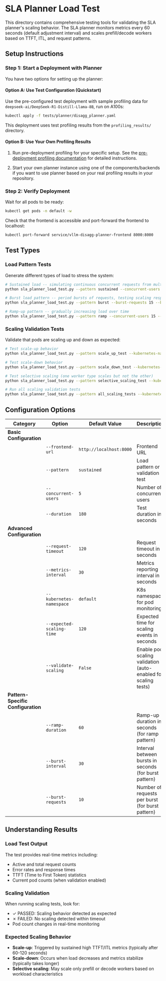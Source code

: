 <!--
SPDX-FileCopyrightText: Copyright (c) 2025 NVIDIA CORPORATION & AFFILIATES.
All rights reserved.
SPDX-License-Identifier: Apache-2.0
-->

# SLA Planner Load Test

This directory contains comprehensive testing tools for validating the SLA planner's scaling behavior.
The SLA planner monitors metrics every 60 seconds (default adjustment interval) and scales
prefill/decode workers based on TTFT, ITL, and request patterns.

## Setup Instructions

### Step 1: Start a Deployment with Planner

You have two options for setting up the planner:

#### Option A: Use Test Configuration (Quickstart)

Use the pre-configured test deployment with sample profiling data for `deepseek-ai/DeepSeek-R1-Distill-Llama-8B`, run on A100s:

```bash
kubectl apply -f tests/planner/disagg_planner.yaml
```

This deployment uses test profiling results from the `profiling_results/` directory.

#### Option B: Use Your Own Profiling Results

1. Run pre-deployment profiling for your specific setup. See the [pre-deployment profiling documentation](../../docs/architecture/pre_deployment_profiling.md) for detailed instructions.

2. Start your own planner instance using one of the components/backends if you want to use planner based on your real profiling results in your repository.

### Step 2: Verify Deployment

Wait for all pods to be ready:

```bash
kubectl get pods -n default -w
```

Check that the frontend is accessible and port-forward the frontend to localhost:

```bash
kubectl port-forward service/vllm-disagg-planner-frontend 8000:8000
```

## Test Types

### Load Pattern Tests

Generate different types of load to stress the system:

```bash
# Sustained load -- simulating continuous concurrent requests from multiple users
python sla_planner_load_test.py --pattern sustained --concurrent-users 10 --duration 300

# Burst load pattern -- period bursts of requests, testing scaling responsiveness
python sla_planner_load_test.py --pattern burst --burst-requests 15 --burst-interval 30 --duration 300

# Ramp-up pattern -- gradually increasing load over time
python sla_planner_load_test.py --pattern ramp --concurrent-users 15 --ramp-duration 60 --duration 300
```

### Scaling Validation Tests

Validate that pods are scaling up and down as expected:

```bash
# Test scale-up behavior
python sla_planner_load_test.py --pattern scale_up_test --kubernetes-namespace default

# Test scale-down behavior
python sla_planner_load_test.py --pattern scale_down_test --kubernetes-namespace default

# Test selective scaling (one worker type scales but not the other)
python sla_planner_load_test.py --pattern selective_scaling_test --kubernetes-namespace default

# Run all scaling validation tests
python sla_planner_load_test.py --pattern all_scaling_tests --kubernetes-namespace default
```

## Configuration Options

| Category | Option | Default Value | Description |
|----------|---------|---------------|-------------|
| **Basic Configuration** | | | |
| | `--frontend-url` | `http://localhost:8000` | Frontend URL |
| | `--pattern` | `sustained` | Load pattern or validation test |
| | `--concurrent-users` | `5` | Number of concurrent users |
| | `--duration` | `180` | Test duration in seconds |
| **Advanced Configuration** | | | |
| | `--request-timeout` | `120` | Request timeout in seconds |
| | `--metrics-interval` | `30` | Metrics reporting interval in seconds |
| | `--kubernetes-namespace` | `default` | K8s namespace for pod monitoring |
| | `--expected-scaling-time` | `120` | Expected time for scaling events in seconds |
| | `--validate-scaling` | `False` | Enable pod scaling validation (auto-enabled for scaling tests) |
| **Pattern-Specific Configuration** | | | |
| | `--ramp-duration` | `60` | Ramp-up duration in seconds (for ramp pattern) |
| | `--burst-interval` | `30` | Interval between bursts in seconds (for burst pattern) |
| | `--burst-requests` | `10` | Number of requests per burst (for burst pattern) |

## Understanding Results

### Load Test Output

The test provides real-time metrics including:
- Active and total request counts
- Error rates and response times
- TTFT (Time to First Token) statistics
- Current pod counts (when validation enabled)

### Scaling Validation

When running scaling tests, look for:
- ✓ PASSED: Scaling behavior detected as expected
- ✗ FAILED: No scaling detected within timeout
- Pod count changes in real-time monitoring

### Expected Scaling Behavior

- **Scale-up**: Triggered by sustained high TTFT/ITL metrics (typically after 60-120 seconds)
- **Scale-down**: Occurs when load decreases and metrics stabilize (typically takes longer)
- **Selective scaling**: May scale only prefill or decode workers based on workload characteristics
